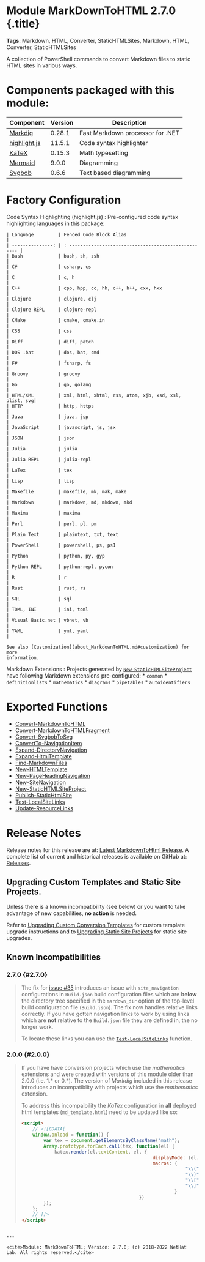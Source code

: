 ﻿# Module MarkDownToHTML 2.7.0 {.title}

**Tags**: Markdown, HTML, Converter, StaticHTMLSites, Markdown, HTML, Converter, StaticHTMLSites

A collection of PowerShell commands to convert Markdown files to static
HTML sites in various ways.

# Components packaged with this module:

| Component                                       |Version | Description
|-------------------------------------------------|--------|-----------------------------------
| [Markdig](https://github.com/lunet-io/markdig)  | 0.28.1 | Fast Markdown processor for .NET
| [highlight.js](https://highlightjs.org/)        | 11.5.1 | Code syntax highlighter
| [KaTeX](https://katex.org/)                     | 0.15.3 | Math typesetting
| [Mermaid](http://mermaid-js.github.io/mermaid/) | 9.0.0  | Diagramming
| [Svgbob](https://lib.rs/crates/svgbob_cli)      | 0.6.6  | Text based diagramming

# Factory Configuration

Code Syntax Highlighting (highlight.js)
:   Pre-configured code syntax highlighting languages in this package:

    | Language         | Fenced Code Block Alias                               |
    | ---------------: | : --------------------------------------------------- |
    | Bash             | bash, sh, zsh                                         |
    | C#               | csharp, cs                                            |
    | C                | c, h                                                  |
    | C++              | cpp, hpp, cc, hh, c++, h++, cxx, hxx                  |
    | Clojure          | clojure, clj                                          |
    | Clojure REPL     | clojure-repl                                          |
    | CMake            | cmake, cmake.in                                       |
    | CSS              | css                                                   |
    | Diff             | diff, patch                                           |
    | DOS .bat         | dos, bat, cmd                                         |
    | F#               | fsharp, fs                                            |
    | Groovy           | groovy                                                |
    | Go               | go, golang                                            |
    | HTML/XML         | xml, html, xhtml, rss, atom, xjb, xsd, xsl, plist, svg|
    | HTTP             | http, https                                           |
    | Java             | java, jsp                                             |
    | JavaScript       | javascript, js, jsx                                   |
    | JSON             | json                                                  |
    | Julia            | julia                                                 |
    | Julia REPL       | julia-repl                                            |
    | LaTex            | tex                                                   |
    | Lisp             | lisp                                                  |
    | Makefile         | makefile, mk, mak, make                               |
    | Markdown         | markdown, md, mkdown, mkd                             |
    | Maxima           | maxima                                                |
    | Perl             | perl, pl, pm                                          |
    | Plain Text       | plaintext, txt, text                                  |
    | PowerShell       | powershell, ps, ps1                                   |
    | Python           | python, py, gyp                                       |
    | Python REPL      | python-repl, pycon                                    |
    | R                | r                                                     |
    | Rust             | rust, rs                                              |
    | SQL              | sql                                                   |
    | TOML, INI        | ini, toml                                             |
    | Visual Basic.net | vbnet, vb                                             |
    | YAML             | yml, yaml                                             |

    See also [Customization](about_MarkdownToHTML.md#customization) for more
    information.

Markdown Extensions
:   Projects generated by [`New-StaticHTMLSiteProject`](New-StaticHTMLSiteProject.md) have following
    Markdown extensions pre-configured:
    * `common`
    * `definitionlists`
    * `mathematics`
    * `diagrams`
    * `pipetables`
    * `autoidentifiers`

# Exported Functions

* [Convert-MarkdownToHTML](Convert-MarkdownToHTML.md)
* [Convert-MarkdownToHTMLFragment](Convert-MarkdownToHTMLFragment.md)
* [Convert-SvgbobToSvg](Convert-SvgbobToSvg.md)
* [ConvertTo-NavigationItem](ConvertTo-NavigationItem.md)
* [Expand-DirectoryNavigation](Expand-DirectoryNavigation.md)
* [Expand-HtmlTemplate](Expand-HtmlTemplate.md)
* [Find-MarkdownFiles](Find-MarkdownFiles.md)
* [New-HTMLTemplate](New-HTMLTemplate.md)
* [New-PageHeadingNavigation](New-PageHeadingNavigation.md)
* [New-SiteNavigation](New-SiteNavigation.md)
* [New-StaticHTMLSiteProject](New-StaticHTMLSiteProject.md)
* [Publish-StaticHtmlSite](Publish-StaticHtmlSite.md)
* [Test-LocalSiteLinks](Test-LocalSiteLinks.md)
* [Update-ResourceLinks](Update-ResourceLinks.md)

# Release Notes

Release notes for this release are at:
[Latest MarkdownToHtml Release](https://github.com/WetHat/MarkdownToHtml/releases/tag/2.7.0).
A complete list of current and historical releases is available on GitHub at:
[Releases](https://github.com/WetHat/MarkdownToHtml/releases/).

## Upgrading Custom Templates and Static Site Projects.

Unless there is a known incompatibility (see below) or you want to take
advantage of new capabilities, **no action** is needed.

Refer to
[Upgrading Custom Conversion Templates](New-StaticHTMLSiteProject.md#upgrading-custom-conversion-templates)
for custom template upgrade instructions and to
[Upgrading Static Site Projects](New-StaticHTMLSiteProject.md#upgrading-static-site-projects)
for static site upgrades.

## Known Incompatibilities

### 2.7.0  {#2.7.0}
> The fix for [issue #35](https://github.com/WetHat/MarkdownToHtml/issues/35)
> introduces an issue with `site_navigation` configurations in `Build.json`
> build configuration files which are **below** the directory tree specified in
> the `mardown_dir` option of the top-level build configuration file
> (`Build.json`). The fix now handles relative links correctly. If you have
> gotten navigation links to work by using links which are **not** relative
> to the `Build.json` file they are defined in, the no longer work.
>
> To locate these links you can use the [`Test-LocalSiteLinks`](Test-LocalSiteLinks.md) function.

### 2.0.0 {#2.0.0}
> If you have have conversion projects which use the _mathematics_ extensions and
> were created with versions of this module older than 2.0.0 (i.e. 1.* or 0.*).
> The version of _Markdig_ included in this release introduces an
> incompatiblity with projects which use the _mathematics_ extension.
>
> To address this incompaibility the _KaTex_ configuration in
> **all** deployed html templates (`md_template.html`) need to be updated like so:
>
> ~~~ html
> <script>
>     // <![CDATA[
>     window.onload = function() {
>         var tex = document.getElementsByClassName("math");
>         Array.prototype.forEach.call(tex, function(el) {
>             katex.render(el.textContent, el, {
>                                                 displayMode: (el.nodeName == "DIV"),
>                                                 macros: {
>                                                             "\\(": "",
>                                                             "\\)": "",
>                                                             "\\[": "",
>                                                             "\\]": ""
>                                                         }
>                                            })
>         });
>     };
>     // ]]>
> </script>
~~~

---

<cite>Module: MarkDownToHTML; Version: 2.7.0; (c) 2018-2022 WetHat Lab. All rights reserved.</cite>
